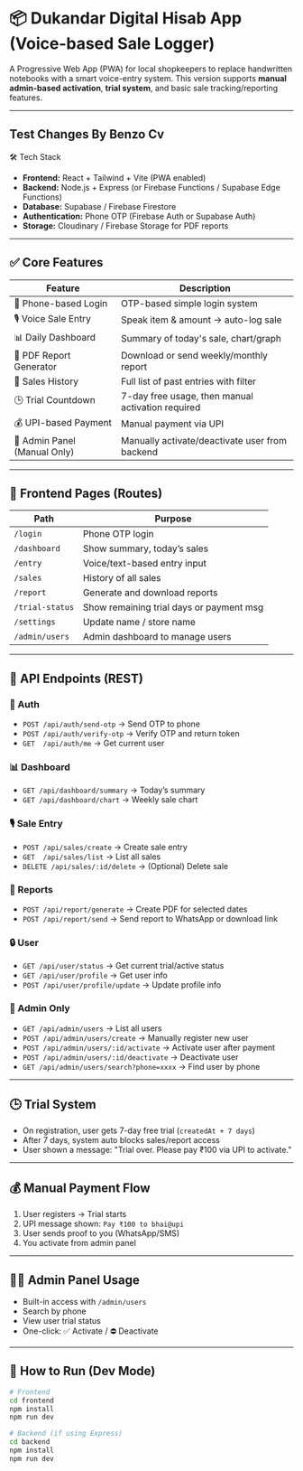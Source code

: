 # 📦 Dukandar Digital Hisab App (Voice-based Sale Logger)

A Progressive Web App (PWA) for local shopkeepers to replace handwritten notebooks with a smart voice-entry system.
This version supports **manual admin-based activation**, **trial system**, and basic sale tracking/reporting features.

---

## Test Changes By Benzo Cv

🛠️ Tech Stack

- **Frontend:** React + Tailwind + Vite (PWA enabled)
- **Backend:** Node.js + Express (or Firebase Functions / Supabase Edge Functions)
- **Database:** Supabase / Firebase Firestore
- **Authentication:** Phone OTP (Firebase Auth or Supabase Auth)
- **Storage:** Cloudinary / Firebase Storage for PDF reports

---

## ✅ Core Features

| Feature                      | Description                                       |
| ---------------------------- | ------------------------------------------------- |
| 🔐 Phone-based Login         | OTP-based simple login system                     |
| 🎙️ Voice Sale Entry        | Speak item & amount → auto-log sale              |
| 📊 Daily Dashboard           | Summary of today's sale, chart/graph              |
| 🧾 PDF Report Generator      | Download or send weekly/monthly report            |
| 🧮 Sales History             | Full list of past entries with filter             |
| 🕒 Trial Countdown           | 7-day free usage, then manual activation required |
| 💰 UPI-based Payment         | Manual payment via UPI                            |
| 👑 Admin Panel (Manual Only) | Manually activate/deactivate user from backend    |

---

## 🔗 Frontend Pages (Routes)

| Path              | Purpose                                  |
| ----------------- | ---------------------------------------- |
| `/login`        | Phone OTP login                          |
| `/dashboard`    | Show summary, today’s sales             |
| `/entry`        | Voice/text-based entry input             |
| `/sales`        | History of all sales                     |
| `/report`       | Generate and download reports            |
| `/trial-status` | Show remaining trial days or payment msg |
| `/settings`     | Update name / store name                 |
| `/admin/users`  | Admin dashboard to manage users          |

---

## 🔧 API Endpoints (REST)

### 🔐 Auth

- `POST /api/auth/send-otp` → Send OTP to phone
- `POST /api/auth/verify-otp` → Verify OTP and return token
- `GET  /api/auth/me` → Get current user

### 📊 Dashboard

- `GET /api/dashboard/summary` → Today’s summary
- `GET /api/dashboard/chart` → Weekly sale chart

### 🎙️ Sale Entry

- `POST /api/sales/create` → Create sale entry
- `GET  /api/sales/list` → List all sales
- `DELETE /api/sales/:id/delete` → (Optional) Delete sale

### 📄 Reports

- `POST /api/report/generate` → Create PDF for selected dates
- `POST /api/report/send` → Send report to WhatsApp or download link

### 🔒 User

- `GET /api/user/status` → Get current trial/active status
- `GET /api/user/profile` → Get user info
- `POST /api/user/profile/update` → Update profile info

### 👑 Admin Only

- `GET /api/admin/users` → List all users
- `POST /api/admin/users/create` → Manually register new user
- `POST /api/admin/users/:id/activate` → Activate user after payment
- `POST /api/admin/users/:id/deactivate` → Deactivate user
- `GET /api/admin/users/search?phone=xxxx` → Find user by phone

---

## 🕒 Trial System

- On registration, user gets 7-day free trial (`createdAt + 7 days`)
- After 7 days, system auto blocks sales/report access
- User shown a message: "Trial over. Please pay ₹100 via UPI to activate."

---

## 💰 Manual Payment Flow

1. User registers → Trial starts
2. UPI message shown: `Pay ₹100 to bhai@upi`
3. User sends proof to you (WhatsApp/SMS)
4. You activate from admin panel

---

## 🧑‍💼 Admin Panel Usage

- Built-in access with `/admin/users`
- Search by phone
- View user trial status
- One-click: ✅ Activate / ⛔ Deactivate

---

## 🚀 How to Run (Dev Mode)

```bash
# Frontend
cd frontend
npm install
npm run dev

# Backend (if using Express)
cd backend
npm install
npm run dev
```
